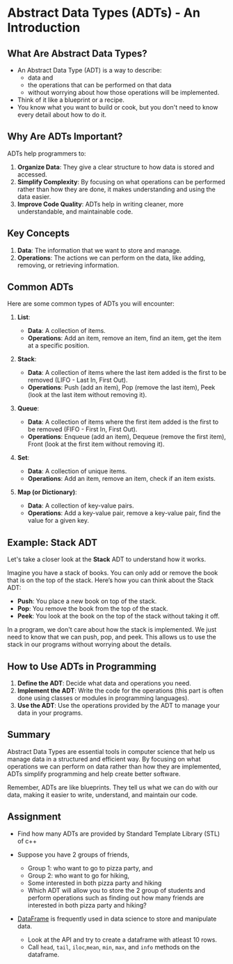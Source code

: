 # Abstract Data Types (ADTs) - An Introduction

## What Are Abstract Data Types?

- An Abstract Data Type (ADT) is a way to describe:
  + data and 
  + the operations that can be performed on that data
  + without worrying about how those operations will be implemented.
- Think of it like a blueprint or a recipe. 
- You know what you want to build or cook, but you don't need to know every detail about how to do it.

## Why Are ADTs Important?

ADTs help programmers to:
1. **Organize Data**: They give a clear structure to how data is stored and accessed.
2. **Simplify Complexity**: By focusing on what operations can be performed rather than how they are done, it makes understanding and using the data easier.
3. **Improve Code Quality**: ADTs help in writing cleaner, more understandable, and maintainable code.

## Key Concepts

1. **Data**: The information that we want to store and manage.
2. **Operations**: The actions we can perform on the data, like adding, removing, or retrieving information.

## Common ADTs

Here are some common types of ADTs you will encounter:

1. **List**:
   - **Data**: A collection of items.
   - **Operations**: Add an item, remove an item, find an item, get the item at a specific position.

2. **Stack**:
   - **Data**: A collection of items where the last item added is the first to be removed (LIFO - Last In, First Out).
   - **Operations**: Push (add an item), Pop (remove the last item), Peek (look at the last item without removing it).

3. **Queue**:
   - **Data**: A collection of items where the first item added is the first to be removed (FIFO - First In, First Out).
   - **Operations**: Enqueue (add an item), Dequeue (remove the first item), Front (look at the first item without removing it).

4. **Set**:
   - **Data**: A collection of unique items.
   - **Operations**: Add an item, remove an item, check if an item exists.

5. **Map (or Dictionary)**:
   - **Data**: A collection of key-value pairs.
   - **Operations**: Add a key-value pair, remove a key-value pair, find the value for a given key.

## Example: Stack ADT

Let's take a closer look at the **Stack** ADT to understand how it works.

Imagine you have a stack of books. You can only add or remove the book that is on the top of the stack. Here’s how you can think about the Stack ADT:

- **Push**: You place a new book on top of the stack.
- **Pop**: You remove the book from the top of the stack.
- **Peek**: You look at the book on the top of the stack without taking it off.

In a program, we don't care about how the stack is implemented. We just need to know that we can push, pop, and peek. This allows us to use the stack in our programs without worrying about the details.

## How to Use ADTs in Programming

1. **Define the ADT**: Decide what data and operations you need.
2. **Implement the ADT**: Write the code for the operations (this part is often done using classes or modules in programming languages).
3. **Use the ADT**: Use the operations provided by the ADT to manage your data in your programs.

## Summary

Abstract Data Types are essential tools in computer science that help us manage data in a structured and efficient way. By focusing on what operations we can perform on data rather than how they are implemented, ADTs simplify programming and help create better software.

Remember, ADTs are like blueprints. They tell us what we can do with our data, making it easier to write, understand, and maintain our code.

## Assignment
- Find how many ADTs are provided by Standard Template Library (STL) of c++ 
- Suppose you have 2 groups of friends,
  + Group 1: who want to go to pizza party, and
  + Group 2: who want to go for hiking,
  + Some interested in both pizza party and hiking
  + Which ADT will allow you to store the 2 group of students and perform operations such as finding out how many friends are interested in both pizza party and hiking?

- [DataFrame](https://pandas.pydata.org/docs/reference/frame.html) is frequently used in data science to store and manipulate data.
  + Look at the API and try to create a dataframe with atleast 10 rows.
  + Call `head`, `tail`, `iloc`,`mean`, `min`, `max`, and `info` methods on the dataframe. 